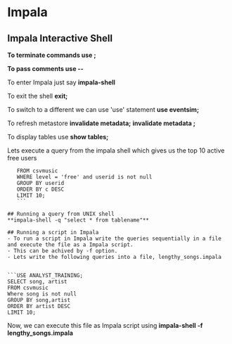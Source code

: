 # Impala
## Impala Interactive Shell
 **To terminate commands use ;**

 **To pass comments use --**
 
To enter Impala just say
 **impala-shell**
 
To exit the shell
 **exit;**
 
To switch to a different we can use 'use' statement
 **use eventsim;**
 
To refresh metastore
 **invalidate metadata;**
 **invalidate metadata <tablename>;**

To display tables use
 **show tables;**
 
Lets execute a query from the impala shell which gives us the top 10 active free users 
 ```SELECT userid, count(*) as c
    FROM csvmusic
    WHERE level = 'free' and userid is not null
    GROUP BY userid
    ORDER BY c DESC
    LIMIT 10;
    ```

## Running a query from UNIX shell
 **impala-shell -q "select * from tablename"**
 
## Running a script in Impala
- To run a script in Impala write the queries sequentially in a file and execute the file as a Impala script. 
- This can be achived by -f option.
- Lets write the following queries into a file, lengthy_songs.impala 


```USE ANALYST_TRAINING;
SELECT song, artist
FROM csvmusic
Where song is not null
GROUP BY song,artist
ORDER BY artist DESC
LIMIT 10;
```

Now, we can execute this file as Impala script using
 **impala-shell -f lengthy_songs.impala**
